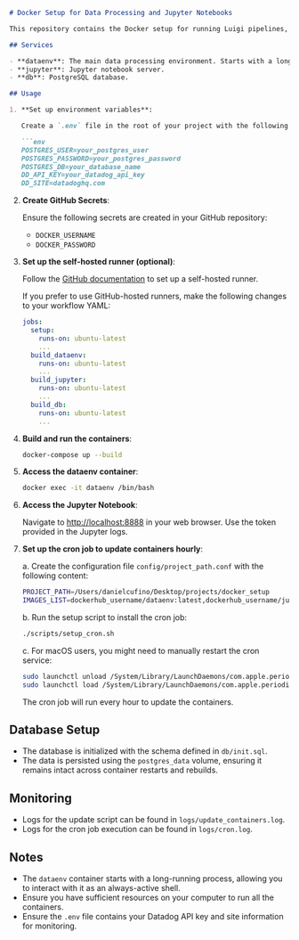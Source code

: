 ```markdown
# Docker Setup for Data Processing and Jupyter Notebooks

This repository contains the Docker setup for running Luigi pipelines, PySpark, machine learning/deep learning code, and Jupyter notebooks, along with a PostgreSQL database.

## Services

- **dataenv**: The main data processing environment. Starts with a long-running process to act as an always-active shell.
- **jupyter**: Jupyter notebook server.
- **db**: PostgreSQL database.

## Usage

1. **Set up environment variables**:

   Create a `.env` file in the root of your project with the following content:

   ```env
   POSTGRES_USER=your_postgres_user
   POSTGRES_PASSWORD=your_postgres_password
   POSTGRES_DB=your_database_name
   DD_API_KEY=your_datadog_api_key
   DD_SITE=datadoghq.com
   ```

2. **Create GitHub Secrets**:

   Ensure the following secrets are created in your GitHub repository:

   - `DOCKER_USERNAME`
   - `DOCKER_PASSWORD`

3. **Set up the self-hosted runner (optional)**:

   Follow the [GitHub documentation](https://docs.github.com/en/actions/hosting-your-own-runners/managing-self-hosted-runners/about-self-hosted-runners) to set up a self-hosted runner.

   If you prefer to use GitHub-hosted runners, make the following changes to your workflow YAML:

   ```yaml
   jobs:
     setup:
       runs-on: ubuntu-latest
       ...
     build_dataenv:
       runs-on: ubuntu-latest
       ...
     build_jupyter:
       runs-on: ubuntu-latest
       ...
     build_db:
       runs-on: ubuntu-latest
       ...
   ```

4. **Build and run the containers**:

   ```sh
   docker-compose up --build
   ```

5. **Access the dataenv container**:

   ```sh
   docker exec -it dataenv /bin/bash
   ```

6. **Access the Jupyter Notebook**:

   Navigate to [http://localhost:8888](http://localhost:8888) in your web browser. Use the token provided in the Jupyter logs.

7. **Set up the cron job to update containers hourly**:

   a. Create the configuration file `config/project_path.conf` with the following content:

      ```sh
      PROJECT_PATH=/Users/danielcufino/Desktop/projects/docker_setup
      IMAGES_LIST=dockerhub_username/dataenv:latest,dockerhub_username/jupyter:latest,dockerhub_username/db:latest
      ```

   b. Run the setup script to install the cron job:

      ```sh
      ./scripts/setup_cron.sh
      ```

   c. For macOS users, you might need to manually restart the cron service:

      ```sh
      sudo launchctl unload /System/Library/LaunchDaemons/com.apple.periodic-daily.plist
      sudo launchctl load /System/Library/LaunchDaemons/com.apple.periodic-daily.plist
      ```

   The cron job will run every hour to update the containers.

## Database Setup

- The database is initialized with the schema defined in `db/init.sql`.
- The data is persisted using the `postgres_data` volume, ensuring it remains intact across container restarts and rebuilds.

## Monitoring

- Logs for the update script can be found in `logs/update_containers.log`.
- Logs for the cron job execution can be found in `logs/cron.log`.

## Notes

- The `dataenv` container starts with a long-running process, allowing you to interact with it as an always-active shell.
- Ensure you have sufficient resources on your computer to run all the containers.
- Ensure the `.env` file contains your Datadog API key and site information for monitoring.
```